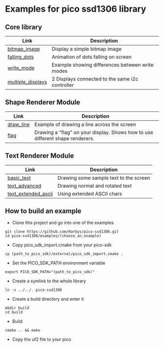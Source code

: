 # Examples for pico ssd1306 library

## Core library
| Link                                   | Description                                     |
|----------------------------------------|-------------------------------------------------|
| [bitmap_image](bitmap_image)           | Display a simple bitmap image                   |
| [falling_dots](falling_dots)           | Animation of dots falling on screen             |
| [write_mode](write_mode)               | Example showing differences between write modes |
| [multiple_displays](multiple_displays) | 2 Displays connected to the same i2c controller |

## Shape Renderer Module
| Link                   | Description                                                                   |
|------------------------|-------------------------------------------------------------------------------|
| [draw_line](draw_line) | Example of drawing a line across the screen                                   |
| [flag](flag)           | Drawing a "flag" on your display. Shows how to use different shape renderers. |


## Text Renderer Module
| Link                                       | Description                            |
|--------------------------------------------|----------------------------------------|
| [basic_text](basic_text)                   | Drawing some sample text to the screen |
| [text_advanced](text_advanced)             | Drawing normal and rotated text        |
| [text_extended_ascii](text_extended_ascii) | Using extended ASCII chars             |

## How to build an example

* Clone this project and go into one of the examples
```shell
git clone https://github.com/Harbys/pico-ssd1306.git
cd pico-ssd1306/examples/(choose_an_example)
```
* Copy pico_sdk_import.cmake from your pico-sdk
```shell
cp (path_to_pico_sdk)/external/pico_sdk_import.cmake .
```
* Set the PICO_SDK_PATH environment variable
```shell
export PICO_SDK_PATH="(path_to_pico_sdk)"
```
* Create a symlink to the whole library
```shell
ln -s ../../. pico-ssd1306
```
* Create a build directory and enter it
```shell
mkdir build
cd build
```
* Build
```shell
cmake .. && make
```
* Copy the uf2 file to your pico

